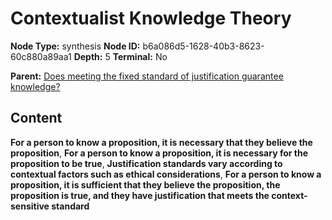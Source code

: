 # Contextualist Knowledge Theory

**Node Type:** synthesis
**Node ID:** b6a086d5-1628-40b3-8623-60c880a89aa1
**Depth:** 5
**Terminal:** No

**Parent:** [Does meeting the fixed standard of justification guarantee knowledge?](does-meeting-the-fixed-standard-of-justification-guarantee-knowledge-antithesis-4236bdaa-58e1-4a2b-8fb9-2e4e068b8b87.md)

## Content

**For a person to know a proposition, it is necessary that they believe the proposition**, **For a person to know a proposition, it is necessary for the proposition to be true**, **Justification standards vary according to contextual factors such as ethical considerations**, **For a person to know a proposition, it is sufficient that they believe the proposition, the proposition is true, and they have justification that meets the context-sensitive standard**
